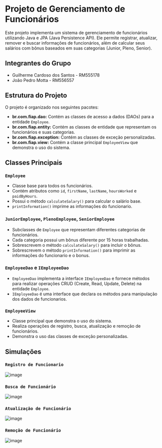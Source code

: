 # Projeto de Gerenciamento de Funcionários

Este projeto implementa um sistema de gerenciamento de funcionários utilizando Java e JPA (Java Persistence API). Ele permite registrar, atualizar, remover e buscar informações de funcionários, além de calcular seus salários com bônus baseados em suas categorias (Junior, Pleno, Senior).

## Integrantes do Grupo

* Guilherme Cardoso dos Santos - RM555178
* João Pedro Motta - RM556557

## Estrutura do Projeto

O projeto é organizado nos seguintes pacotes:

* **br.com.fiap.dao:** Contém as classes de acesso a dados (DAOs) para a entidade `Employee`.
* **br.com.fiap.entity:** Contém as classes de entidade que representam os funcionários e suas categorias.
* **br.com.fiap.exception:** Contém as classes de exceção personalizadas.
* **br.com.fiap.view:** Contém a classe principal `EmployeeView` que demonstra o uso do sistema.

## Classes Principais

### `Employee`

* Classe base para todos os funcionários.
* Contém atributos como `id`, `firstName`, `lastName`, `hoursWorked` e `paidByHours`.
* Possui o método `calculateSalary()` para calcular o salário base.
* `printInformation()` imprime as informações do funcionario.

### `JuniorEmployee`, `PlenoEmployee`, `SeniorEmployee`

* Subclasses de `Employee` que representam diferentes categorias de funcionários.
* Cada categoria possui um bônus diferente por 15 horas trabalhadas.
* Sobrescrevem o método `calculateSalary()` para incluir o bônus.
* Sobrescrevem o método `printInformation()` para imprimir as informações do funcionario e o bonus.

### `EmployeeDao` e `IEmployeeDao`

* `EmployeeDao` implementa a interface `IEmployeeDao` e fornece métodos para realizar operações CRUD (Create, Read, Update, Delete) na entidade `Employee`.
* `IEmployeeDao` é uma interface que declara os métodos para manipulação dos dados de funcionarios.

### `EmployeeView`

* Classe principal que demonstra o uso do sistema.
* Realiza operações de registro, busca, atualização e remoção de funcionários.
* Demonstra o uso das classes de exceção personalizadas.

## Simulações

### `Registro de Funcionario`
![image](https://github.com/user-attachments/assets/1d8caa06-8d1c-4211-88a0-95c41d5190bf)

### `Busca de Funcionário`
![image](https://github.com/user-attachments/assets/b35bf258-85e2-43ef-9d7b-884c80f7d2f0)

### `Atualização de Funcionário`
![image](https://github.com/user-attachments/assets/68b78260-420e-43d4-b330-e6d23578862b)

### `Remoção de Funcionário`
![image](https://github.com/user-attachments/assets/d14f8cbb-3631-4838-a5b6-440977e425df)

